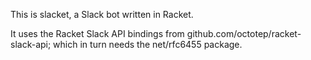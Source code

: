 This is slacket, a Slack bot written in Racket.

It uses the Racket Slack API bindings from github.com/octotep/racket-slack-api;
which in turn needs the net/rfc6455 package.
